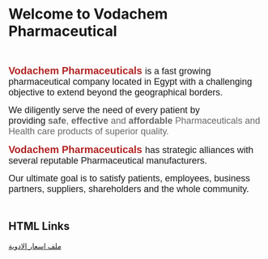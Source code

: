 <html>
<body>

<div class="title1"><h1>Welcome to Vodachem Pharmaceutical</h1></div>

<div class="text_left_1">

<p>&nbsp;</p>

<p><span style="font-size:18px"><span style="font-family:tahoma,geneva,sans-serif"><span style="color:#B22222"><strong><span style="font-family:arial,helvetica,sans-serif"><span style="font-size:20px">Vodachem Pharmaceuticals</span></span></strong></span><span style="font-size:20px"><span style="font-family:arial,helvetica,sans-serif">&nbsp;</span></span>is a fast growing pharmaceutical company located in Egypt with a challenging objective to extend beyond the geographical borders.</span></span></p>

<p><span style="font-size:18px"><span style="font-family:tahoma,geneva,sans-serif">We diligently serve the need of every patient by providing<span style="color:#696969">&nbsp;<strong>safe</strong>,&nbsp;<strong>effective&nbsp;</strong>and&nbsp;<strong>affordable</strong>&nbsp;Pharmaceuticals and Health care products of superior quality.</span></span></span></p>

<p><span style="font-size:18px"><span style="font-family:tahoma,geneva,sans-serif"><span style="color:#B22222"><strong><span style="font-family:arial,helvetica,sans-serif"><span style="font-size:20px">Vodachem Pharmaceuticals</span></span></strong><span style="font-size:20px"><span style="font-family:arial,helvetica,sans-serif">&nbsp;</span></span></span>has strategic alliances with several reputable&nbsp;Pharmaceutical manufacturers.&nbsp;</span></span></p>

<p><span style="font-size:18px"><span style="font-family:tahoma,geneva,sans-serif">Our ultimate goal is to satisfy patients, employees, business partners, suppliers, shareholders and the whole community.&nbsp;<br />
&nbsp;</span></span></p>
</div>


<body>



</html>

<html>
<body>

<h2>HTML Links</h2>
<p><a href="https://192.168.1.7//myprojects/input_items.php">  ملف اسعار الادوية </a></p>

</body>
</html>
